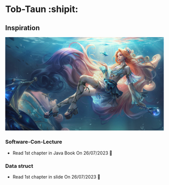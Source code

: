 # Tob-Taun :shipit:
## Inspiration
![This is picture.](/Images/Seraphine_15.jpg)
### Software-Con-Lecture
* Read 1st chapter in Java Book On 26/07/2023 :tada:
### Data struct
* Read 1st chapter in slide On 26/07/2023 :partying_face: